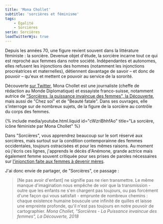 ```yaml
---
title: 'Mona Chollet'
subtitle: 'sorcières et féminisme'
tags:
    - Égalité
    - Sorcières
serie: Sorcières
loadTwitterWjs: true
---
```


Depuis les années 70, une figure revient souvent dans la littérature féministe :
la sorcière. Devenue objet d'étude, la sorcière incarne tout ce qui est reproché
aux femmes dans notre société. Indépendantes et autonomes, elles refusent les
injonctions des hommes (notamment les injonctions procréatrices et maternelles),
détiennent davantage de savoir – et donc de pouvoir – qu'eux et mettent ce
pouvoir au service de la sororité.

Découverte [sur Twitter](https://twitter.com/monachollet), Mona Chollet est une
journaliste (cheffe de rédaction au Monde Diplomatique) et essayiste
franco-suisse, notamment autrice de
["Sorcières, la puissance invaincue des femmes", la Découverte](https://www.editionsladecouverte.fr/catalogue/index-Sorci__res-9782355221224.html),
mais aussi de "Chez soi" et de "Beauté fatale". Dans ses ouvrages, elle
s'interroge sur de nombreux sujets, de la figure de la sorcière au contrôle du
corps des femmes.

{% include media/youtube.html.liquid id="cWzriBhhfAo" title="La sorcière, icône féministe par Mona Chollet" %}

Dans "Sorcières", vous apprendrez beaucoup sur le sort réservé aux sorcières,
mais surtout sur la condition contemporainne des femmes occidentales, toujours
ostracisées et pour les mêmes raisons. Au moment où j'écris ces lignes,
j'apprends le décès d'Anémone, grande actrice mais également femme souvent
critiquée pour ses prises de paroles nécessaires sur
[l'injonction faite aux femmes à devenir mères](https://www.nouvelobs.com/rue89/20190430.OBS12321/anemone-je-me-suis-fait-un-enfant-dans-le-dos.html).

J'ai donc envie de partager, de "Sorcières", ce passage :

> [Ne pas avoir d'enfant] ne signifie pas ne rien transmettre. Le même manque
> d'imagination nous empêche de voir que la transmission - outre que les enfants
> ne s'en chargent pas toujours, ou pas forcément d'une façon qui vous
> satisfait - emprunte de nombreux chemins : chaque existence humaine bouscule
> une infinité de quilles et laisse une empreinte profonde, qu'il n'est pas
> toujours en notre pouvoir de cartographier. <cite>Mona Chollet, "Sorcières -
> La Puissance invaincue des femmes", La Découverte, 2018<cite>
